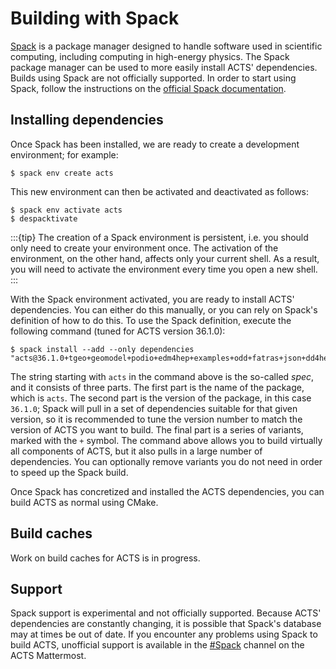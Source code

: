 # Building with Spack

[Spack](https://spack.io/) is a package manager designed to handle software
used in scientific computing, including computing in high-energy physics. The
Spack package manager can be used to more easily install ACTS' dependencies.
Builds using Spack are not officially supported. In order to start using Spack,
follow the instructions on the [official Spack
documentation](https://spack.readthedocs.io/en/latest/getting_started.html).

## Installing dependencies

Once Spack has been installed, we are ready to create a development
environment; for example:

```console
$ spack env create acts
```

This new environment can then be activated and deactivated as follows:

```console
$ spack env activate acts
$ despacktivate
```

:::{tip}
The creation of a Spack environment is persistent, i.e. you should only need to
create your environment once. The activation of the environment, on the other
hand, affects only your current shell. As a result, you will need to activate
the environment every time you open a new shell.
:::

With the Spack environment activated, you are ready to install ACTS'
dependencies. You can either do this manually, or you can rely on Spack's
definition of how to do this. To use the Spack definition, execute the
following command (tuned for ACTS version 36.1.0):

```console
$ spack install --add --only dependencies "acts@36.1.0+tgeo+geomodel+podio+edm4hep+examples+odd+fatras+json+dd4hep+geant4+fatras_geant4+hepmc3+pythia8+python+svg+traccc"
```

The string starting with `acts` in the command above is the so-called _spec_,
and it consists of three parts. The first part is the name of the package,
which is `acts`. The second part is the version of the package, in this case
`36.1.0`; Spack will pull in a set of dependencies suitable for that given
version, so it is recommended to tune the version number to match the version
of ACTS you want to build. The final part is a series of variants, marked with
the `+` symbol. The command above allows you to build virtually all components
of ACTS, but it also pulls in a large number of dependencies. You can
optionally remove variants you do not need in order to speed up the Spack
build.

Once Spack has concretized and installed the ACTS dependencies, you can build
ACTS as normal using CMake.


## Build caches

Work on build caches for ACTS is in progress.

## Support

Spack support is experimental and not officially supported. Because ACTS'
dependencies are constantly changing, it is possible that Spack's database may
at times be out of date. If you encounter any problems using Spack to build
ACTS, unofficial support is available in the
[#Spack](https://mattermost.web.cern.ch/acts/channels/spack) channel on the
ACTS Mattermost.
